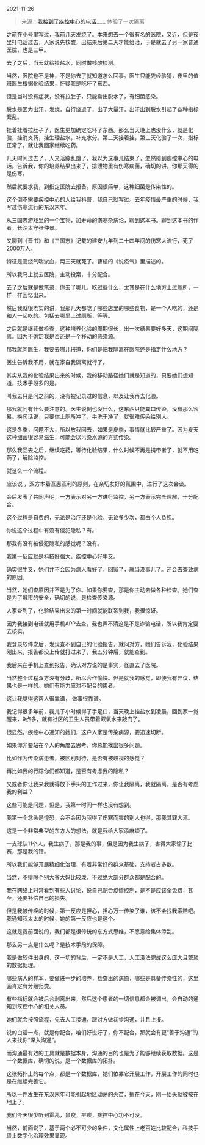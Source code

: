 2021-11-26

> 来源：[我接到了疾控中心的电话......](http://mp.weixin.qq.com/s?__biz=MzU0MjYwNDU2Mw==&mid=2247502586&idx=1&sn=230634654d0912152487398ea43d541c&chksm=fb1aa686cc6d2f90b90365ae5b3b0401fdfe7b5cc2b84220b5f6d27472f11a6b90b8d012ed7b&scene=27#wechat_redirect)
> 体验了一次隔离

[之前在小号里写过，我前几天发烧了。](http://mp.weixin.qq.com/s?__biz=MzU3NDc5Nzc0NQ==&mid=2247509889&idx=1&sn=ce8925ccbcca603c311a5f4cc02b67d5&chksm=fd2e055fca598c495af5ea4c96685d8565cac05a932ed70205d49fc23ca97343088a979e94f1&scene=21#wechat_redirect)本来想去一个很有名的医院，又近，但是夜里打电话过去，人家说先核酸，出结果后第二天才能给治，于是就去了另一家普通医院，也是三甲。  

  

去了之后，当天就给挂盐水，同时做核酸检测。  

  

当然，医院也不是神，不是你去了就知道怎么回事。医生只能凭经验猜，夜里的值班医生根据化验结果，怀疑我是吃坏了东西。  

  

但是当时没有症状，没有拉肚子，只能看出脱水了，有细菌感染。

  

脱水是因为出汗，发烧，自行烧退了，出了大量汗，出汗出到脱水引起了各种指标紊乱。  

  

挂着挂着拉肚子了，医生更加确定吃坏了东西。那么当天晚上也没什么，就是化验，挂消炎药，挂生理盐水，补充水分。第二天接着挂，第三天化验了一次，指标正常了，就让我回家继续吃药。

  

几天时间过去了，人又活蹦乱跳了，我以为这事儿结束了，忽然接到疾控中心的电话。告诉我，你的培养结果出来了，排泄物里有伤寒病菌，确切的讲，你那天得的是伤寒。  

  

然后就要求我，到指定医院去报备。原因很简单，这种细菌是传染性的。  

  

这个倒不需要疾控中心的人给我科普，我自己就写过。去年疫情最严重的时候，我写过伤寒流行的东汉末年。

  

从三国志游戏里的一个宝物，加寿命的伤寒杂病论，聊到这本书。聊到这本书的作者，长沙太守张仲景。

  

又聊到《晋书》和《三国志》记载的建安九年到二十四年间的伤寒大流行，死了2000万人。

  

特征是高烧气喘淤血，两三天就死了。曹植的《说疫气》里描述的。

  

所以我马上就去医院，主动投案，十分配合。  

  

去了之后就是做笔录，你去了哪儿，吃过些什么，尤其是在什么地方上过厕所，一样一样回忆出来。

  

然后我就很老实的讲，我那几天都吃了哪些店里的哪些食物，是一个人吃的，还是和人一起吃的。包括去哪里上过厕所，等等。

  

之后就是继续做检查，这种培养化验的周期很长，出一次结果要好多天，这期间隔离。因为不确定我是否还是一个移动的感染源。

  

那我就问医生，我要去哪儿报道，你们是把我隔离在医院还是指定什么地方？  

  

医生告诉我不用，就在家自我隔离就行了。

  

其实从我的化验结果出来的时候，我的移动路径她们就是知道的，只要她们想知道，技术手段多的是。  

  

叫我去只是问之前的，没有被记录过的信息，以及让我再去化验。  

  

那我就问有什么要注意的。医生说倒也没什么，这东西只能粪口传染，没有那么容易。换句话说，只要你上厕所冲了，手洗干净了，就很难传染给别人。  

  

这是冬季，问题不大，所以放我回去，如果是夏季，事情就比较严重了。因为夏天这种细菌很容易滋生，可能会以污染水源的方式传染。

  

那么我回去之后，继续吃药，等待化验结果，什么时候不再是携带者了，就不用吃药了，解除监控。  

  

就这么一个流程。  

  

应该说 ，双方本着互惠互利的原则，在亲切友好的氛围中，进行了这次会谈。  

  

会后发表了共同声明，一方表示对另一方进行监控，另一方表示完全理解，十分配合。  

  

这个过程是自费的，无论是治疗还是化验，无论多少次，都由个人负担。  

  

你说这个过程中有没有侵犯隐私？有。  

  

那我有没有被侵犯隐私的感觉呢？没有。  

  

我第一反应就是科技好强大，疾控中心好牛叉。  

  

确实很牛叉，她们并不会因为病人看好了，回家了，就当没事儿了。还会去查致病的原因。

  

当然，她们查原因并不是为了你。如果你要查，那是你主动去做各种检查。她们查是为了城市的安全，确切的说，是检查传染源。

  

人家查到了，化验结果出来的第一时间就能联系到我，我很惊讶。  

  

因为我接到电话就用手机APP去查，我也弄不清这是不是诈骗电话，所以我肯定要去核实。

  

我登录软件之后，发现查不到自己的化验报告，就问对方，她们告诉我，化验结果刚出来，报告都没上传就打过来了，我五分钟后，就能查到。

  

我后来在手机上查到报告，确认对方说的是事实，径直去了医院。

  

当然整个过程双方没有分歧，所以合作愉快。但是就我的感觉，即便我有异议，结果也是一样的。她们有能力应对不配合的患者。  

  

这让我觉得这帮人很靠谱， 做事很靠谱。  

  

我记得很多年前，我儿子小时候得了手足口，当天晚上挂盐水到凌晨，回到家一觉醒来，9点多，就有社区的卫生人员带着双氧水来敲门了。  

  

很显然，疾控中心通知的她们，这户人家是传染病源，要迅速切断。  

  

如果你非要站在个人的角度去思考，你总能找出很多问题。  

  

比如作为传染病患者，被区别对待，是否有被歧视的感觉？

  

再比如我的行踪你们都知道，是否有考虑我的隐私？  

  

又或者你让我来我就得放下手头的工作过来，你让我隔离，我就隔离，是否有考虑我的利益？

  

这些可能是问题，但是，我第一时间一样也没有想到。  

  

我第一个念头是惶恐，会不会因为我得了伤寒而害的别人也得，那我其罪大焉。  

  

这是一个非常典型的东方人的想法，就是我给大家添麻烦了。

  

一支球队11个人，我生病了，那是我的事，但是因为我生病了，害得大家输了比赛，那是我的错。  

  

所以我们能够开展精细化治理，有着非常好的群众基础，支持者占多数。  

  

当然，不排除个别大爷大妈比较泼，不过绝大部分群众都是配合的。  

  

我在网络上时常看到有些人讨论，说自己配合疫情控制，是不是应该全免费，甚至，还要补偿自己的损失。  

  

但是我被传唤的时候，第一反应是担心，担心万一传染了谁，该不会找我索赔吧。我通知我太太的时候，她的第一反应也是这个。

  

这就是我前面说的，我们都是很传统的东方式思维，不愿意给集体添乱。

  

那么另一点是什么呢？是技术手段的保障。  

  

我是做软件出身的，这一切的背后，一定不是人工，人工没法完成这么庞大且繁琐的数据处理。  

  

哪些病人的样本，要做进一步的培养，检查出的病原，哪些是具备传染性的，这里面肯定有分级归类。  

  

有些指标就会被后台剥离出来，然后这个患者的一切信息都会被调出，会自动的通知到疾控中心的相关人员。  

  

她们就会按照流程，先去人工接通，跟对方做初步沟通，并且上报。  

  

说的白话一点，就是你配合，咱们好说好了，你不配合，那就会有更“善于沟通”的人来找你“深入沟通”。  

  

而沟通最有效的工具就是数据本身，沟通的目的也是为了能够继续获取数据。这是一个数据库，确切的说，是一个数据库的拓扑。  

  

这张拓扑上的每个点，都是一个数据库，她们依靠它开展工作，开展工作的同时也是在继续完善它。  

  

所以一件发生在东汉末年可能引起地区动荡的火苗，搁在今天，刚一抬头就被按在地上了。  

  

我们今天很少听到霍乱，鼠疫，疟疾，疾控中心功不可没。

  

当然，前面说了，基于两个必不可少的条件，文化属性上老百姓比较配合，科技手段上数字化治理效果显现。

